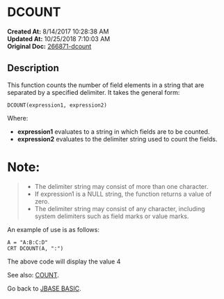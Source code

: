 # DCOUNT

**Created At:** 8/14/2017 10:28:38 AM  
**Updated At:** 10/25/2018 7:10:03 AM  
**Original Doc:** [266871-dcount](https://docs.jbase.com/36868-jbase-basic/266871-dcount)  


## Description

This function counts the number of field elements in a string that are separated by a specified delimiter. It takes the general form:

```
DCOUNT(expression1, expression2)
```

Where:

- **expression1** evaluates to a string in which fields are to be counted.
- **expression2** evaluates to the delimiter string used to count the fields.


# Note:


> - The delimiter string may consist of more than one character.
> - If expression1 is a NULL string, the function returns a value of zero.
> - The delimiter string may consist of any character, including system delimiters such as field marks or value marks.


An example of use is as follows:

```
A = "A:B:C:D"
CRT DCOUNT(A, ":")
```

The above code will display the value 4



See also: [COUNT](./../count).

Go back to [JBASE BASIC](./../jbase-basic-programmers-reference-guide).
